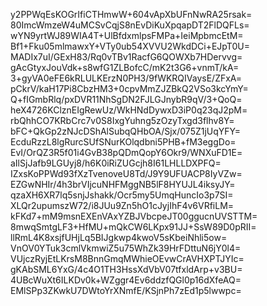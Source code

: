 y2PPWqEsKOGrIfiCTHmwW+604vApXbUFnNwRA25rsak=
80ImcWmzeW4uMCSvCqjS8nEvDiKuXpqapDT2FlDQFLs=
wYN9yrtWJ89WIA4T+UlBfdxmlpsFMPa+IeiMpbmcEtM=
Bf1+Fku05mlmawxY+VTy0ub54XVVU2WkdDCi+EJpT0U=
MADIx7uI/GExH83/Rq0vTBv1RacfG6QOWXb7HDervvg=
gAcGtyxJouVdk+s8wfG1ZLBofcC/mK2t3G6+vnmT/kA=
3+gyVA0eFE6kRLULKErzN0PH3/9fWKRQIVaysE/ZFxA=
pCkrV/kaH17Pi8CbzHM3+0cpvMmZJZBkQ2VSo3kcYmY=
Q+fIGmbRlq/pxDVR11NhSgDN2FJLGJnybR9qV/3+QoQ=
heX4726KClznEIgRewUz/WkHNdDywxD3iP0q23qJ2pM=
rbQhhCO7KRbCrc7v0S8IxgYuhng5zOzyTxgd3flhv8Y=
bFC+QkGp2zNJcDShAlSubqQHbOA/Sjx/075Z1jUqYFY=
EcduRzzL8lgRurcSUfSNurKOlqdbni5PHB+fM3eggDo=
EvI/OrQZ3R5f01i4GvB38pQDmQopY6Okr9/WNXuFD1E=
aIlSjJafb9LGUyj8/h6K0iRiZUGcjh8I61LHLLDXPFQ=
IZxsKoPPWd93fXzTvenoveU8Td/J9Y9UFUACP8IyVZw=
EZGwNHIr/4h3brVIjcuNHFMggNB5lF8HYUJL4iksyJY=
qzaXH6XR7lq5snjJshakk/Ocr5my5UmqHuncIo3p7SI=
XLQr2upumszW72/i8JUu9Zn5hO1cJyjIhF4v6VRfiLM=
kFKd7+mM9msnEXEnVAxYZBJVbcpeJT00ggucnUVSTTM=
8mwqSmtgLF3+HfMU+mQkCW6LKpx91JJ+SsW89D0pRII=
llRmL4K8xsjfUHjLq5BIJgkwp4kwoV5sKbeiNhli5ow=
VnOV0YTuk3cmlVkmwiZ5u75WhZk39HrFDttuN6jY0l4=
VUjczRyjEtLKrsM8BnnGmqMWhieOEvwCrAVHXPTJYIc=
gKAbSML6YxG/4c4O1TH3HssXdVbV07tfxldArp+v3BU=
4UBcWuXt6ILKDv0k+WZggr4Ev6ddzfQGl0p16dXfeAQ=
EMlSPp3ZKwkU7DWtoYrXNmfE/KSjnPh7zEd1p5lwwpc=
